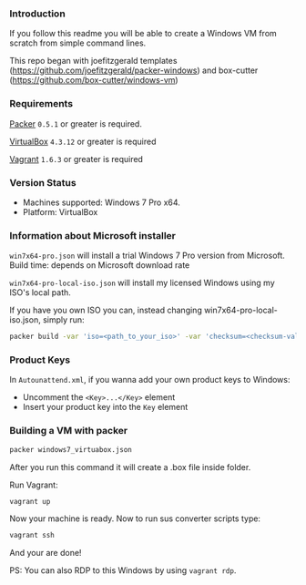 ### Introduction

If you follow this readme you will be able to create a Windows VM from scratch from simple command lines.

This repo began with joefitzgerald templates (https://github.com/joefitzgerald/packer-windows) and box-cutter (https://github.com/box-cutter/windows-vm)

### Requirements

[Packer](https://github.com/mitchellh/packer/blob/master/CHANGELOG.md) `0.5.1` or greater is required.

[VirtualBox](https://www.virtualbox.org/wiki/Downloads) `4.3.12` or greater is required

[Vagrant](http://www.vagrantup.com/downloads.html) `1.6.3` or greater is required

### Version Status

* Machines supported: Windows 7 Pro x64.
* Platform: VirtualBox

### Information about Microsoft installer

`win7x64-pro.json` will install a trial Windows 7 Pro version from Microsoft. Build time: depends on Microsoft download rate

`win7x64-pro-local-iso.json` will install my licensed Windows using my ISO's local path.

If you have you own ISO you can, instead changing win7x64-pro-local-iso.json, simply run:

```bash
packer build -var 'iso=<path_to_your_iso>' -var 'checksum=<checksum-value>' win7x64-pro.json
```

### Product Keys 

In `Autounattend.xml`, if you wanna add your own product keys to Windows:

* Uncomment the `<Key>...</Key>` element
* Insert your product key into the `Key` element


### Building a VM with packer

```bash
packer windows7_virtuabox.json
```
After you run this command it will create a .box file inside folder.

Run Vagrant:

```bash
vagrant up
```

Now your machine is ready. Now to run sus converter scripts type:

```bash
vagrant ssh
```

And your are done!

PS: You can also RDP to this Windows by using `vagrant rdp`.
